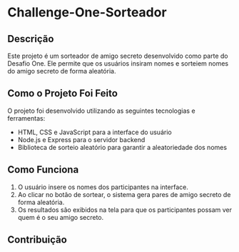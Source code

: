 # Challenge-One-Sorteador

## Descrição

Este projeto é um sorteador de amigo secreto desenvolvido como parte do Desafio One. Ele permite que os usuários insiram nomes e sorteiem nomes do amigo secreto de forma aleatória.

## Como o Projeto Foi Feito

O projeto foi desenvolvido utilizando as seguintes tecnologias e ferramentas:
- HTML, CSS e JavaScript para a interface do usuário
- Node.js e Express para o servidor backend
- Biblioteca de sorteio aleatório para garantir a aleatoriedade dos nomes

## Como Funciona

1. O usuário insere os nomes dos participantes na interface.
2. Ao clicar no botão de sortear, o sistema gera pares de amigo secreto de forma aleatória.
3. Os resultados são exibidos na tela para que os participantes possam ver quem é o seu amigo secreto.

## Contribuição
